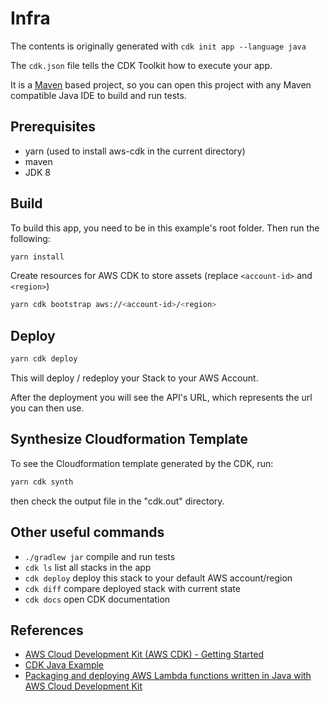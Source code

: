 # Infra

The contents is originally generated with `cdk init app --language java`

The `cdk.json` file tells the CDK Toolkit how to execute your app.

It is a [Maven](https://maven.apache.org/) based project, so you can open this project
with any Maven compatible Java IDE to build and run tests.

## Prerequisites

* yarn (used to install aws-cdk in the current directory)
* maven
* JDK 8

## Build

To build this app, you need to be in this example's root folder. Then run the following:

```sh
yarn install
```

Create resources for AWS CDK to store assets (replace `<account-id>` and `<region>`)

```sh
yarn cdk bootstrap aws://<account-id>/<region>
```

## Deploy

```sh
yarn cdk deploy
```

This will deploy / redeploy your Stack to your AWS Account.

After the deployment you will see the API's URL, which represents the url you can then use.

## Synthesize Cloudformation Template

To see the Cloudformation template generated by the CDK, run:

```sh
yarn cdk synth
```

then check the output file in the "cdk.out" directory.

## Other useful commands

* `./gradlew jar`   compile and run tests
* `cdk ls`          list all stacks in the app
* `cdk deploy`      deploy this stack to your default AWS account/region
* `cdk diff`        compare deployed stack with current state
* `cdk docs`        open CDK documentation

## References

* [AWS Cloud Development Kit (AWS CDK) - Getting Started](https://docs.aws.amazon.com/cdk/latest/guide/getting_started.html)
* [CDK Java Example](https://github.com/aws-samples/aws-cdk-examples/tree/aaffc895592d41981f1c2817d0a6c1912333ad52/java/lambda-cron)
* [Packaging and deploying AWS Lambda functions written in Java with AWS Cloud Development Kit](https://aws.amazon.com/blogs/opensource/packaging-and-deploying-aws-lambda-functions-written-in-java-with-aws-cloud-development-kit/)
